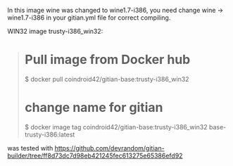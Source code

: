In this image wine was changed to wine1.7-i386, you need change wine -> wine1.7-i386 in your gitian.yml file for correct compiling.


WIN32 image trusty-i386_win32: 
> # Pull image from Docker hub
> $ docker pull coindroid42/gitian-base:trusty-i386_win32
> # change name for gitian
> $ docker image tag coindroid42/gitian-base:trusty-i386_win32 base-trusty-i386:latest

was tested with https://github.com/devrandom/gitian-builder/tree/ff8d73dc7d98eb421245fec613275e65386efd92

